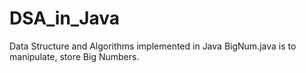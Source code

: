 DSA_in_Java
===========

Data Structure and Algorithms implemented in Java
BigNum.java is to manipulate, store Big Numbers.
